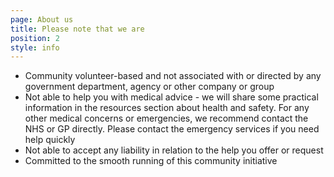 ```yaml
---
page: About us
title: Please note that we are
position: 2
style: info
---
```

- Community volunteer-based and not associated with or directed by any government department, agency or other company or group
- Not able to help you with medical advice - we will share some practical information in the resources section about health and safety. For any other medical concerns or emergencies, we recommend contact the NHS or GP directly. Please contact the emergency services if you need help quickly
- Not able to accept any liability in relation to the help you offer or request
- Committed to the smooth running of this community initiative
